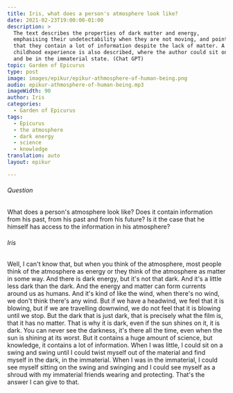 ```yaml
---
title: Iris, what does a person's atmosphere look like?
date: 2021-02-23T19:00:00-01:00
description: >
  The text describes the properties of dark matter and energy,
  emphasising their undetectability when they are not moving, and pointing out
  that they contain a lot of information despite the lack of matter. A personal
  childhood experience is also described, where the author could sit on a swing
  and be in the immaterial state. (Chat GPT)
topic: Garden of Epicurus
type: post
image: images/epikur/epikur-athmosphere-of-human-being.png
audio: epikur-athmosphere-of-human-being.mp3
imageWidth: 90
author: Iris
categories:
  - Garden of Epicurus
tags:
  - Epicurus
  - the atmosphere
  - dark energy
  - science
  - knowledge
translation: auto
layout: epikur

---
```


###### Question
What does a person's atmosphere look like? Does it contain information from his past, from his past and from his future? Is it the case that he himself has access to the information in his atmosphere?

###### Iris
Well, I can't know that, but when you think of the atmosphere, most people think of the atmosphere as energy or they think of the atmosphere as matter in some way. And there is dark energy, but it's not that dark. And it's a little less dark than the dark. And the energy and matter can form currents around us as humans. And it's kind of like the wind, when there's no wind, we don't think there's any wind. But if we have a headwind, we feel that it is blowing, but if we are travelling downwind, we do not feel that it is blowing until we stop. But the dark that is just dark, that is precisely what the film is, that it has no matter. That is why it is dark, even if the sun shines on it, it is dark. You can never see the darkness, it's there all the time, even when the sun is shining at its worst. But it contains a huge amount of science, but knowledge, it contains a lot of information. When I was little, I could sit on a swing and swing until I could twist myself out of the material and find myself in the dark, in the immaterial. When I was in the immaterial, I could see myself sitting on the swing and swinging and I could see myself as a shroud with my immaterial friends wearing and protecting. That's the answer I can give to that.
